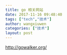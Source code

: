 ```yaml
---
title: go 相关网站
date: 2017-11-16 09:48:40
tags: ["tech","技术"]
author: wangxiuwen
categories: ["技术"]
layout: post
---
```


http://gowalker.org/